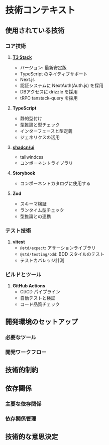 # 技術コンテキスト

## 使用されている技術

### コア技術

1. **[T3 Stack](https://create.t3.gg/)**

   - バージョン: 最新安定版
   - TypeScript のネイティブサポート
   - Next.js
   - 認証システムに NextAuth(Auth.js) を採用
   - DBアクセスに drizzle を採用
   - tRPC tanstack-query を採用

2. **TypeScript**

   - 静的型付け
   - 型推論と型チェック
   - インターフェースと型定義
   - ジェネリクスの活用

3. **[ shadcn/ui ](https://ui.shadcn.com/)**

   - tailwindcss
   - コンポーネントライブラリ

4. **Storybook**

   - コンポーネントカタログに使用する

5. **Zod**

   - スキーマ検証
   - ランタイム型チェック
   - 型推論との連携

### テスト技術

1. **vitest**
   - `@std/expect`: アサーションライブラリ
   - `@std/testing/bdd`: BDD スタイルのテスト
   - テストカバレッジ計測

### ビルドとツール

1. **GitHub Actions**
   - CI/CD パイプライン
   - 自動テストと検証
   - コード品質チェック

## 開発環境のセットアップ

### 必要なツール

### 開発ワークフロー

## 技術的制約

## 依存関係

### 主要な依存関係

### 依存関係管理

## 技術的な意思決定
